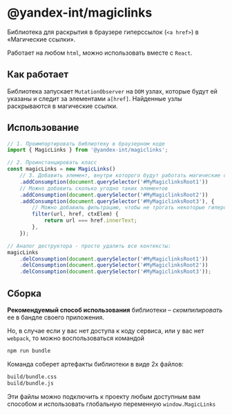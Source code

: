 # @yandex-int/magiclinks

Библиотека для раскрытия в браузере гиперссылок (`<a href>`) в «Магические ссылки».

Работает на любом `html`, можно использовать вместе с `React`.

## Как работает
Библиотека запускает `MutationObserver` на `DOM` узлах,
которые будут ей указаны и следит за элементами `a[href]`.
Найденные узлы раскрываются в магические ссылки.

## Использование
```js
// 1. Проимпортировать библиотеку в браузерном коде
import { MagicLinks } from '@yandex-int/magiclinks';

// 2. Проинстанцировать класс
const magicLinks = new MagicLinks()
    // 3. Добавить элемент, внутри которого будут работать магические ссылки
    .addConsumption(document.querySelector('#MyMagiclinksRoot1'))
    // Можно добавить сколько угодно таких элементов
    .addConsumption(document.querySelector('#MyMagiclinksRoot2'))
    .addConsumption(document.querySelector('#MyMagiclinksRoot3'), {
        // Можно добавиль фильтрацию, чтобы не трогать некоторые гиперссылки
        filter(url, href, ctxElem) {
            return url === href.innerText;
        },
    });

// Аналог деструктора - просто удалить все контексты:
magicLinks
    .delConsumption(document.querySelector('#MyMagiclinksRoot1'))
    .delConsumption(document.querySelector('#MyMagiclinksRoot2'))
    .delConsumption(document.querySelector('#MyMagiclinksRoot3'));
```

## Сборка
**Рекомендуемый способ использования** библиотеки – *скомпилировать* ее в бандле своего приложения.

Но, в случае если у вас нет доступа к коду сервиса, или у вас нет `webpack`, то можно воспользоваться командой

```bash
npm run bundle
```

Команда соберет артефакты библиотеки в виде 2х файлов:

```bash
build/bundle.css
build/bundle.js
```

Эти файлы можно подключить к проекту любым доступным вам способом и использовать глобальную переменную `window.MagicLinks`
